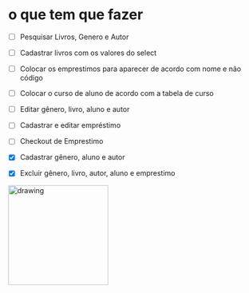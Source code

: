 # o que tem que fazer

- [ ] Pesquisar Livros, Genero e Autor
- [ ] Cadastrar livros com os valores do select
- [ ] Colocar os emprestimos para aparecer de acordo com nome e não código
- [ ] Colocar o curso de aluno de acordo com a tabela de curso
- [ ] Editar gênero, livro, aluno e autor
- [ ] Cadastrar e editar empréstimo
- [ ] Checkout de Emprestimo
- [X] Cadastrar gênero, aluno e autor
- [X] Excluir gênero, livro, autor, aluno e emprestimo


<img src="https://www.google.com/url?sa=i&source=images&cd=&ved=2ahUKEwi67s32vfrmAhV6JLkGHWDpAMYQjRx6BAgBEAQ&url=https%3A%2F%2Fweheartit.com%2Fentry%2F321668894&psig=AOvVaw1lgrYkR3lFLPeEy4L-afDZ&ust=1578795510913944" alt="drawing" width="200"/>

